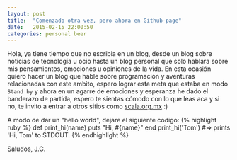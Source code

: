 ```yaml
---
layout: post
title:  "Comenzado otra vez, pero ahora en Github-page"
date:   2015-02-15 22:00:50
categories: personal beer
---
```


Hola,  ya tiene tiempo que no escribia en un blog, desde un blog sobre noticias de tecnología u ocio hasta un blog personal que solo hablara sobre mis pensamientos, emociones u opiniones de la vida. En esta ocasión quiero hacer un blog que hable sobre  programación y aventuras relacionadas con  este ambito, espero lograr esta meta que estaba en modo `Stand by` y ahora en un agarre de emociones y esperanza he dado el banderazo de partida, espero te sientas cómodo con lo que leas aca y si no, te invito a entrar a otros sitios como [scala.org.mx][scalamx] :)

A modo de dar un "hello world", dejare el siguiente codigo:
{% highlight ruby %}
def print_hi(name)
  puts "Hi, #{name}"
end
print_hi('Tom')
#=> prints 'Hi, Tom' to STDOUT.
{% endhighlight %}

Saludos, J.C.


[scalamx]: http://scala.org.mx